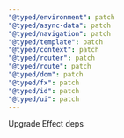 ```yaml
---
"@typed/environment": patch
"@typed/async-data": patch
"@typed/navigation": patch
"@typed/template": patch
"@typed/context": patch
"@typed/router": patch
"@typed/route": patch
"@typed/dom": patch
"@typed/fx": patch
"@typed/id": patch
"@typed/ui": patch
---
```


Upgrade Effect deps
